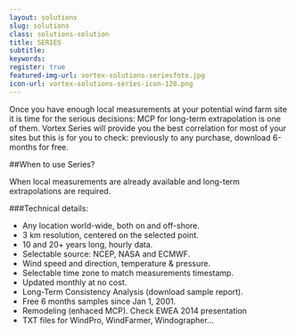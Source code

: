```yaml
---
layout: solutions
slug: solutions
class: solutions-solution
title: SERIES
subtitle:
keywords: 
register: true
featured-img-url: vortex-solutions-seriesfoto.jpg
icon-url: vortex-solutions-series-icon-128.png
---
```


<p class="lead">Once you have enough local measurements at your potential wind farm site it is time for the serious decisions: MCP for long-term extrapolation is one of them. Vortex Series will provide you the best correlation for most of your sites but this is for you to check: previously to any purchase, download 6-months for free.</p>

##When to use Series?

When local measurements are already available and long-term extrapolations are required.

###Technical details:

- Any location world-wide, both on and off-shore.
- 3 km resolution, centered on the selected point.
- 10 and 20+ years long, hourly data.
- Selectable source: NCEP, NASA and ECMWF.
- Wind speed and direction, temperature & pressure.
- Selectable time zone to match measurements timestamp.
- Updated monthly at no cost.
- Long-Term Consistency Analysis (download sample report).
- Free 6 months samples since Jan 1, 2001.
- Remodeling (enhaced MCP). Check EWEA 2014 presentation
- TXT files for WindPro, WindFarmer, Windographer...